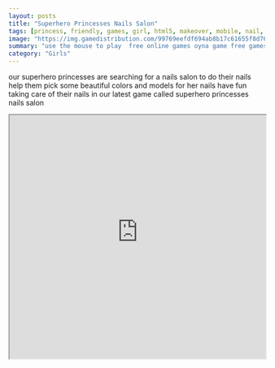 ```yaml
---
layout: posts
title: "Superhero Princesses Nails Salon"
tags: [princess, friendly, games, girl, html5, makeover, mobile, nail, nails, princess, spa, superheroes, free, online, games, oyna, game, free, games, play, play, games]
image: "https://img.gamedistribution.com/99769eefdf694ab8b17c61655f8d7653.jpg"
summary: "use the mouse to play  free online games oyna game free games play play games"
category: "Girls"
---
```


our superhero princesses are searching for a nails salon to do their nails help them pick some beautiful colors and models for her nails have fun taking care of their nails in our latest game called superhero princesses nails salon

<iframe width="100%" height="480px;" src="https://html5.gamedistribution.com/99769eefdf694ab8b17c61655f8d7653/"></iframe>